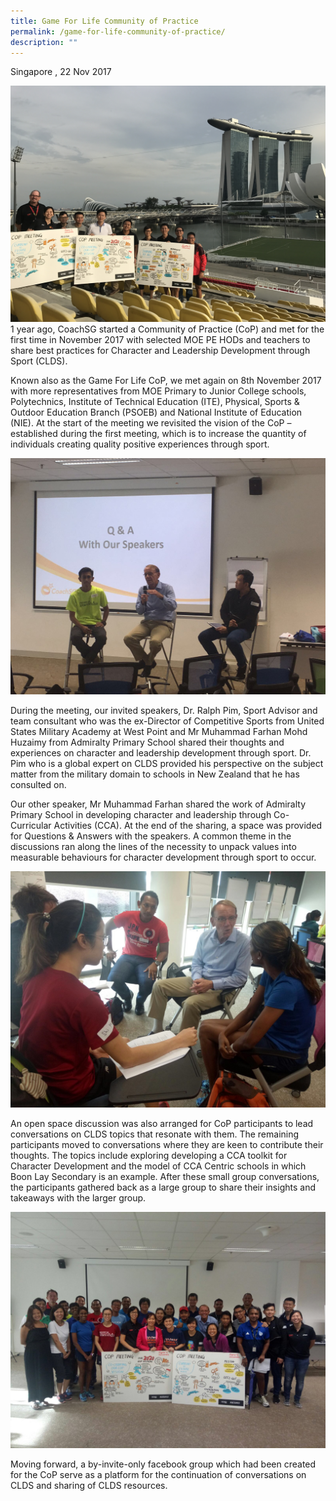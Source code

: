 ```yaml
---
title: Game For Life Community of Practice
permalink: /game-for-life-community-of-practice/
description: ""
---
```

Singapore , 22 Nov 2017

![](/images/Sport%20Leadership%20Latest/Game%20For%20Life/COP_3.jpeg)
1 year ago, CoachSG started a Community of Practice (CoP) and met for the first time in November 2017 with selected MOE PE HODs and teachers to share best practices for Character and Leadership Development through Sport (CLDS).

Known also as the Game For Life CoP, we met again on 8th November 2017 with more representatives from MOE Primary to Junior College schools, Polytechnics, Institute of Technical Education (ITE), Physical, Sports & Outdoor Education Branch (PSOEB) and National Institute of Education (NIE). At the start of the meeting we revisited the vision of the CoP – established during the first meeting, which is to increase the quantity of individuals creating quality positive experiences through sport.

![](/images/Sport%20Leadership%20Latest/Game%20For%20Life/IMG_9320.jpeg)

During the meeting, our invited speakers, Dr. Ralph Pim, Sport Advisor and team consultant who was the ex-Director of Competitive Sports from United States Military Academy at West Point and Mr Muhammad Farhan Mohd Huzaimy from Admiralty Primary School shared their thoughts and experiences on character and leadership development through sport. Dr. Pim who is a global expert on CLDS provided his perspective on the subject matter from the military domain to schools in New Zealand that he has consulted on.

Our other speaker, Mr Muhammad Farhan shared the work of Admiralty Primary School in developing character and leadership through Co-Curricular Activities (CCA). At the end of the sharing, a space was provided for Questions & Answers with the speakers. A common theme in the discussions ran along the lines of the necessity to unpack values into measurable behaviours for character development through sport to occur.

![](/images/Sport%20Leadership%20Latest/Game%20For%20Life/IMG_9326.jpeg)

An open space discussion was also arranged for CoP participants to lead conversations on CLDS topics that resonate with them. The remaining participants moved to conversations where they are keen to contribute their thoughts. The topics include exploring developing a CCA toolkit for Character Development and the model of CCA Centric schools in which Boon Lay Secondary is an example. After these small group conversations, the participants gathered back as a large group to share their insights and takeaways with the larger group.

![](/images/Sport%20Leadership%20Latest/Game%20For%20Life/IMG_9335.jpeg)

Moving forward, a by-invite-only facebook group which had been created for the CoP serve as a platform for the continuation of conversations on CLDS and sharing of CLDS resources.